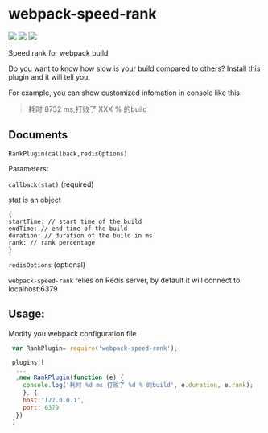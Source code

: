 # webpack-speed-rank
![](https://img.shields.io/npm/v/webpack-speed-rank.svg)
![](https://img.shields.io/npm/dm/webpack-speed-rank.svg)
![](https://img.shields.io/npm/l/webpack-speed-rank.svg)

Speed rank for webpack build

Do you want to know how slow is your build compared to others? Install this plugin and it will tell you.

For example, you can show customized infomation in console like this:
 
> 耗时 8732 ms,打败了 XXX % 的build


## Documents

`RankPlugin(callback,redisOptions)`

Parameters:

`callback(stat)` (required)

stat is an object

```
{
startTime: // start time of the build
endTime: // end time of the build
duration: // duration of the build in ms
rank: // rank percentage
}
```

`redisOptions` (optional)

`webpack-speed-rank` relies on Redis server, by default it will connect to localhost:6379

## Usage:

Modify you webpack configuration file
```js
 var RankPlugin= require('webpack-speed-rank');

 plugins:[
  ...
  ,new RankPlugin(function (e) {
    console.log('耗时 %d ms,打败了 %d % 的build', e.duration, e.rank);
    }, {
    host:'127.0.0.1',
    port: 6379
  })
 ]
 
```

